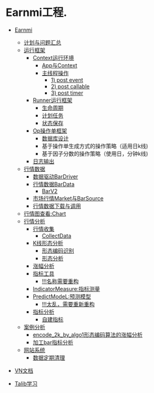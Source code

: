 # Earnmi工程.
* [Earnmi](earnmi_docs/README.md)
    * [计划与问题汇总](earnmi_docs/book/计划与想法.md)
    * [运行框架]()
        * [Context运行环境](earnmi_docs/book/context.md)
            * [App与Context](earnmi_docs/book/context.md#app)
            * [主线程操作](earnmi_docs/book/context.md#MainEventEvent)
                * [1) post event](earnmi_docs/book/context.md#post_event)
                * [2) post callable](earnmi_docs/book/context.md#post_callable)
                * [3) post timer](earnmi_docs/book/context.md#post_timer)                
        * [Runner运行框架](earnmi_docs/book/Runner运行框架.md)
             * [生命周期](earnmi_docs/book/Runner运行框架.md#lifecircle)
             * [计划任务](earnmi_docs/book/Runner运行框架.md#scheduler)
             * [状态保存](earnmi_docs/book/Runner运行框架.md#status_save)               
        * [Op操作单框架](earnmi_docs/book/op_project.md)
            * [数据库设计](earnmi_docs/book/op_project_database.md)
            * 基于操作单生成方式的操作策略（适用日k线)
            * 基于因子分数的操作策略（使用日，分钟k线) 
        * [日志输出](earnmi_docs/book/日志.md)           
    * [行情数据](earnmi_docs/book/数据源.md)
        * [数据驱动BarDriver](earnmi_docs/book/数据源.md#BarDataDriver)
        * [行情数据BarData](earnmi_docs/book/数据源.md#BarData)
            * [BarV2](earnmi_docs/book/数据源.md#BarV2)
        * [市场行情Market与BarSource](earnmi_docs/book/数据源.md#Market)
        * [行情数据下载与调用](earnmi_docs/book/数据源.md#donwnload)
    * [行情图查看:Chart]()
    * [行情分析]()
         * [行情收集](earnmi_docs/book/行情收集.md)
            * [CollectData](earnmi_docs/book/行情收集.md#collect_data)
        * [K线形态分析](earnmi_docs/book/k线形态分析.md)
            * [形态编码识别](earnmi_docs/book/k线形态分析.md#pattern)
            * [形态分析](earnmi_docs/book/k线形态分析.md#analysis)
        * [涨幅分析](earnmi_docs/book/涨幅分析.md)
        * [指标工具]()
            * [!!!名称需要重构]()
        * [IndicatorMeasure:指标测量](earnmi_docs/book/指标测量.md)
        * [PredictModeL:预测模型](earnmi_docs/book/predict_model.md)
            * [!!!太乱，需要重新重构]()
        * [指标分析]()
            * [自建指标](earnmi_docs/book/自建指标.md)
    * [案例分析]()
        * [encode_2k_by_algo1形态编码算法的涨幅分析](earnmi_docs/book/案例/encode_2k_by_algo1形态编码算法的涨幅分析.md)
        * [加工bar指标分析](earnmi_docs/book/案例/加工bar指标分析.md)
    * [网站系统]()
        * [数据定期清理]()
     
* [VN文档](README.md)
* [Talib学习](earnmi_docs/Talib学习.md)
